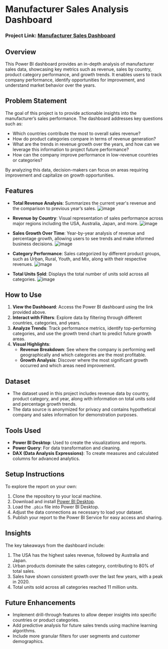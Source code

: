 
# Manufacturer Sales Analysis Dashboard

### Project Link: [Manufacturer Sales Dashboard](https://app.powerbi.com/groups/me/reports/76dbb8fe-e76f-49be-984b-5d824e6fb7e8/fcc943a0b291372e9f11?redirectedFromSignup=1&experience=power-bi)

## Overview
This Power BI dashboard provides an in-depth analysis of manufacturer sales data, showcasing key metrics such as revenue, sales by country, product category performance, and growth trends. It enables users to track company performance, identify opportunities for improvement, and understand market behavior over the years.

## Problem Statement
The goal of this project is to provide actionable insights into the manufacturer’s sales performance. The dashboard addresses key questions such as:
- Which countries contribute the most to overall sales revenue?
- How do product categories compare in terms of revenue generation?
- What are the trends in revenue growth over the years, and how can we leverage this information to project future performance?
- How can the company improve performance in low-revenue countries or categories?

By analyzing this data, decision-makers can focus on areas requiring improvement and capitalize on growth opportunities.

## Features
- **Total Revenue Analysis**: Summarizes the current year's revenue and the comparison to previous year’s sales.
![image](https://github.com/user-attachments/assets/86f77dea-91e6-4fda-9d61-44eee40ec0e9)

- **Revenue by Country**: Visual representation of sales performance across major regions including the USA, Australia, Japan, and more.
![image](https://github.com/user-attachments/assets/967853cc-6144-486e-bf11-b21458654c4a)
- **Sales Growth Over Time**: Year-by-year analysis of revenue and percentage growth, allowing users to see trends and make informed business decisions.
![image](https://github.com/user-attachments/assets/8ddcf96b-1489-44bd-bbe6-116448f2ab5b)

- **Category Performance**: Sales categorized by different product groups, such as Urban, Rural, Youth, and Mix, along with their respective revenues.
![image](https://github.com/user-attachments/assets/0ff9c6ab-2243-4da4-80f8-4758b52eae52)
- **Total Units Sold**: Displays the total number of units sold across all categories.
![image](https://github.com/user-attachments/assets/0d79dab5-b13f-4eb1-b6cb-d9ca432a5e65)


## How to Use
1. **View the Dashboard**: Access the Power BI dashboard using the link provided above.
2. **Interact with Filters**: Explore data by filtering through different countries, categories, and years.
3. **Analyze Trends**: Track performance metrics, identify top-performing categories, and use the growth trend chart to predict future growth areas.
4. **Visual Highlights**:
   - **Revenue Breakdown**: See where the company is performing well geographically and which categories are the most profitable.
   - **Growth Analysis**: Discover where the most significant growth occurred and which areas need improvement.

## Dataset
- The dataset used in this project includes revenue data by country, product category, and year, along with information on total units sold and percentage growth trends.
- The data source is anonymized for privacy and contains hypothetical company and sales information for demonstration purposes.

## Tools Used
- **Power BI Desktop**: Used to create the visualizations and reports.
- **Power Query**: For data transformation and cleaning.
- **DAX (Data Analysis Expressions)**: To create measures and calculated columns for advanced analytics.

## Setup Instructions
To explore the report on your own:
1. Clone the repository to your local machine.
2. Download and install [Power BI Desktop](https://powerbi.microsoft.com/desktop/).
3. Load the `.pbix` file into Power BI Desktop.
4. Adjust the data connections as necessary to load your dataset.
5. Publish your report to the Power BI Service for easy access and sharing.

## Insights
The key takeaways from the dashboard include:
1. The USA has the highest sales revenue, followed by Australia and Japan.
2. Urban products dominate the sales category, contributing to 80% of total sales.
3. Sales have shown consistent growth over the last few years, with a peak in 2020.
4. Total units sold across all categories reached 11 million units.

## Future Enhancements
- Implement drill-through features to allow deeper insights into specific countries or product categories.
- Add predictive analysis for future sales trends using machine learning algorithms.
- Include more granular filters for user segments and customer demographics.
